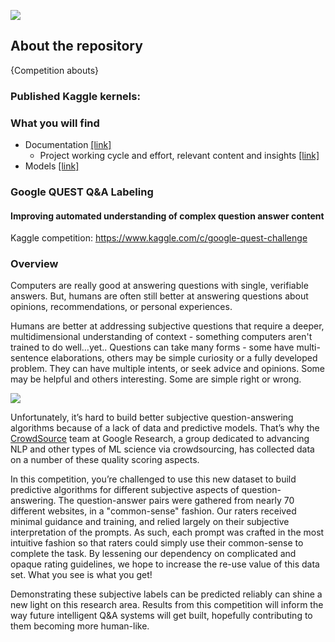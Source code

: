 ![](https://github.com/dimitreOliveira/Google-QUEST-QA-Labeling/blob/master/Assets/banner.png)

## About the repository
{Competition abouts}

### Published Kaggle kernels:

### What you will find
- Documentation [[link]](https://github.com/dimitreOliveira/Google-QUEST-QA-Labeling/tree/master/Documentation)
  - Project working cycle and effort, relevant content and insights [[link]](https://github.com/dimitreOliveira/Google-QUEST-QA-Labeling/blob/master/Documentation/Planning.md)
- Models [[link]](https://github.com/dimitreOliveira/Google-QUEST-QA-Labeling/tree/master/Model%20backlog)

### Google QUEST Q&A Labeling
#### Improving automated understanding of complex question answer content

Kaggle competition: https://www.kaggle.com/c/google-quest-challenge

### Overview

Computers are really good at answering questions with single, verifiable answers. But, humans are often still better at answering questions about opinions, recommendations, or personal experiences.

Humans are better at addressing subjective questions that require a deeper, multidimensional understanding of context - something computers aren't trained to do well…yet.. Questions can take many forms - some have multi-sentence elaborations, others may be simple curiosity or a fully developed problem. They can have multiple intents, or seek advice and opinions. Some may be helpful and others interesting. Some are simple right or wrong.

![](https://storage.googleapis.com/kaggle-media/competitions/google-research/human_computable_dimensions_1.png)

Unfortunately, it’s hard to build better subjective question-answering algorithms because of a lack of data and predictive models. That’s why the [CrowdSource](https://crowdsource.google.com/) team at Google Research, a group dedicated to advancing NLP and other types of ML science via crowdsourcing, has collected data on a number of these quality scoring aspects.

In this competition, you’re challenged to use this new dataset to build predictive algorithms for different subjective aspects of question-answering. The question-answer pairs were gathered from nearly 70 different websites, in a "common-sense" fashion. Our raters received minimal guidance and training, and relied largely on their subjective interpretation of the prompts. As such, each prompt was crafted in the most intuitive fashion so that raters could simply use their common-sense to complete the task. By lessening our dependency on complicated and opaque rating guidelines, we hope to increase the re-use value of this data set. What you see is what you get!

Demonstrating these subjective labels can be predicted reliably can shine a new light on this research area. Results from this competition will inform the way future intelligent Q&A systems will get built, hopefully contributing to them becoming more human-like.
